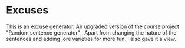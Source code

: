 # Excuses
This is an excuse generator. An upgraded version of the  course project "Random sentence generator" . Apart from changing the nature of the sentences and adding ,ore varieties for more fun, I also gave it a view. 
